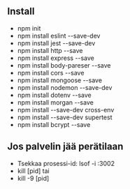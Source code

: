 ## Install
- npm init
- npm install eslint --save-dev
- npm install jest --save-dev
- npm install http --save
- npm install express --save
- npm install body-pareser --save
- npm install cors --save
- npm install mongoose --save
- npm install nodemon --save-dev
- npm install dotenv --save
- npm install morgan --save
- npm install --save-dev cross-env
- npm install --save-dev supertest
- npm install bcrypt --save

## Jos palvelin jää perätilaan
- Tsekkaa prosessi-id: lsof -i :3002
- kill [pid] tai
- kill -9 [pid]